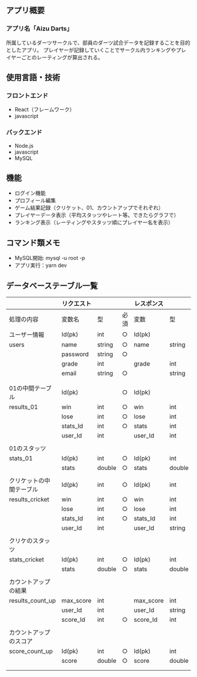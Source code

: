 ## アプリ概要
### アプリ名「Aizu Darts」
所属しているダーツサークルで、部員のダーツ試合データを記録することを目的としたアプリ。
プレイヤーが記録していくことでサークル内ランキングやプレイヤーごとのレーティングが算出される。

## 使用言語・技術

### フロントエンド

- React（フレームワーク）
- javascript

### バックエンド

- Node.js
- javascript
- MySQL

## 機能

- ログイン機能
- プロフィール編集
- ゲーム結果記録（クリケット、01、カウントアップでそれぞれ）
- プレイヤーデータ表示（平均スタッツやレート等。できたらグラフで）
- ランキング表示（レーティングやスタッツ順にプレイヤー名を表示）

## コマンド類メモ

- MySQL開始: mysql -u root -p
- アプリ実行：yarn dev

## データベーステーブル一覧

|  | リクエスト |  |  | レスポンス |  |
| --- | --- | --- | --- | --- | --- |
| 処理の内容 | 変数名 | 型 | 必須 | 変数 | 型 |
| ユーザー情報 | Id(pk) | int | ○ | Id(pk) |  |
| users | name | string | ○ | name | string |
|  | password | string | ○ |  |  |
|  | grade | int |  | grade | int |
|  | email | string | ○ |  | string |
|  |  |  |  |  |  |
|  |  |  |  |  |  |
| 01の中間テーブル | Id(pk) |  | ○ | Id(pk) |  |
| results_01 | win | int | ○ | win | int |
|  | lose | int | ○ | lose | int |
|  | stats_Id | int | ○ | stats | int |
|  | user_Id | int |  | user_Id | int |
|  |  |  |  |  |  |
| 01のスタッツ |  |  |  |  |  |
| stats_01 | Id(pk) | int | ○ | Id(pk) | int |
|  | stats | double | ○ | stats | double |
|  |  |  |  |  |  |
| クリケットの中間テーブル | Id(pk) | int | ○ | Id(pk) | int |
| results_cricket | win | int | ○ | win | int |
|  | lose | int | ○ | lose | int |
|  | stats_Id | int | ○ | stats_Id | int |
|  | user_Id | int |  | user_Id | string |
|  |  |  |  |  |  |
| クリケのスタッツ |  |  |  |  |  |
| stats_cricket | Id(pk) | int | ○ | Id(pk) | int |
|  | stats | double | ○ | stats | double |
|  |  |  |  |  |  |
| カウントアップの結果 |  |  |  |  |  |
| results_count_up | max_score | int |  | max_score | int |
|  | user_Id | int |  | user_Id | string |
|  | score_Id | int | ○ | score_Id | int |
|  |  |  |  |  |  |
| カウントアップのスコア |  |  |  |  |  |
| score_count_up | Id(pk) | int | ○ | Id(pk) | int |
|  | score | double | ○ | score | double |
|  |  |  |  |  |  |
|  |  |  |  |  |  |
